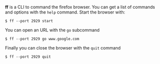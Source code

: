 
**ff** is a CLI to command the firefox browser. You can get a list of commands
and options with the `help` command. Start the browser with:

```shelltest
$ ff --port 2929 start
```

You can open an URL with the `go` subcommand

```shelltest
$ ff --port 2929 go www.google.com
```

Finally you can close the browser with the `quit` command

```shelltest
$ ff --port 2929 quit
```
